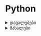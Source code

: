 # Python

<details>
    <summary>დავალებები</summary>

- [დავალება 1](https://forms.gle/GF8Z63eRmKc2QfUe8)

- [დავალება 2.1](https://forms.gle/CFSBXGK4DKFbPENj6)
- [დავალება 2.2](https://forms.gle/yyb9zzhBrZv2U3Mi9)

- [დავალება 3](https://forms.office.com/r/WYYLzU9sD2)

</details>

<details>
    <summary>მასალები</summary>

- [Workshop 1](docs/WORKSHOP_1.md)
- [Workshop 2](docs/WORKSHOP_2.md)
- [Workshop 3](docs/WORKSHOP_3.md)

</details>

